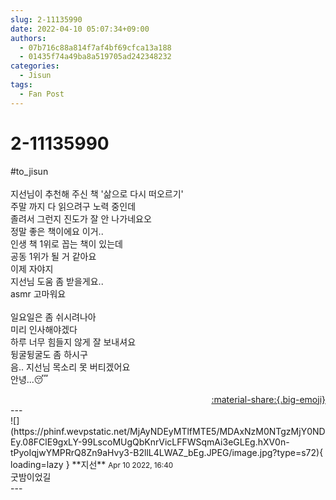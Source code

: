 ```yaml
---
slug: 2-11135990
date: 2022-04-10 05:07:34+09:00
authors:
  - 07b716c88a814f7af4bf69cfca13a188
  - 01435f74a49ba8a519705ad242348232
categories:
  - Jisun
tags:
  - Fan Post
---
```


# 2-11135990

<div class="post-container" markdown="1">
<div class="content-container md-sidebar__scrollwrap" markdown="1">

\#to_jisun<br><br>지선님이 추천해 주신 책 '삶으로 다시 떠오르기'<br>주말 까지 다 읽으려구 노력 중인데<br>졸려서 그런지 진도가 잘 안 나가네요오<br>정말 좋은 책이에요 이거..<br>인생 책 1위로 꼽는 책이 있는데<br>공동 1위가 될 거 같아요<br>이제 자야지<br>지선님 도움 좀 받을게요..<br>asmr 고마워요<br><br>일요일은 좀 쉬시려나아<br>미리 인사해야겠다<br>하루 너무 힘들지 않게 잘 보내셔요<br>뒹굴뒹굴도 좀 하시구<br>음.. 지선님 목소리 못 버티겠어요<br>안녕...😴

</div>
</div>

<div style="text-align: right;" markdown="1">
<a href="https://weverse.io/fromis9/fanpost/2-11135990" style="text-align: right;">:material-share:{.big-emoji}</a>
</div>
---

<div class="comments-container md-sidebar__scrollwrap" markdown="1">
<div class="comment" markdown="1">
<div class='id-container' markdown="1">
![](https://phinf.wevpstatic.net/MjAyNDEyMTlfMTE5/MDAxNzM0NTgzMjY0NDEy.08FClE9gxLY-99LscoMUgQbKnrVicLFFWSqmAi3eGLEg.hXV0n-tPyoIqjwYMPRrQ8Zn9aHvy3-B2llL4LWAZ_bEg.JPEG/image.jpg?type=s72){ loading=lazy }
**<span class="artist">지선</span>** <small>Apr 10 2022, 16:40</small><br>
</div>
<div class='comment-body' markdown="1">
굿밤이었길
</div>
</div>
</div>
---
